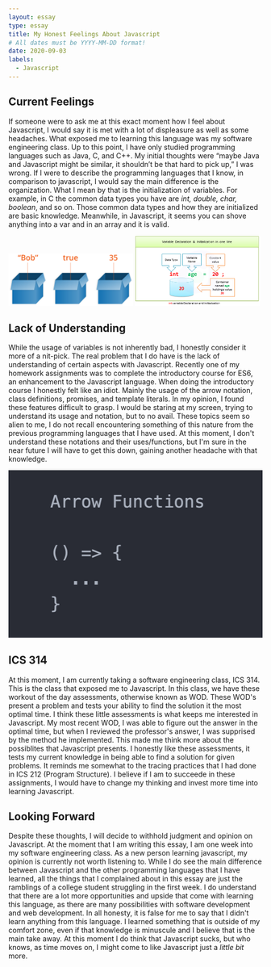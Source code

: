 ```yaml
---
layout: essay
type: essay
title: My Honest Feelings About Javascript
# All dates must be YYYY-MM-DD format!
date: 2020-09-03
labels:
  - Javascript
---
```


## Current Feelings

If someone were to ask me at this exact moment how I feel about Javascript, I would say it is met with a lot of displeasure as well as some headaches. What exposed me to learning this language was my software engineering class. Up to this point, I have only studied programming languages such as Java, C, and C++. My initial thoughts were “maybe Java and Javascript might be similar, it shouldn’t be that hard to pick up,” I was wrong. If I were to describe the programming languages that I know, in comparison to javascript, I would say the main difference is the organization. What I mean by that is the initialization of variables. For example, in C the common data types you have are *int, double, char, boolean*, and so on. Those common data types and how they are initialized are basic knowledge. Meanwhile, in Javascript, it seems you can shove anything into a var and in an array and it is valid.

<img src="../images/js.png" width="49%" style="display:inline;">
<div style="display:inline;width:5px;"></div>
<img src="../images/variableDec.png" width="49%" style="display:inline;">

## Lack of Understanding

While the usage of variables is not inherently bad, I honestly consider it more of a nit-pick. The real problem that I do have is the lack of understanding of certain aspects with Javascript. Recently one of my homework assignments was to complete the introductory course for ES6, an enhancement to the Javascript language. When doing the introductory course I honestly felt like an idiot. Mainly the usage of the arrow notation, class definitions, promises, and template literals. In my opinion, I found these features difficult to grasp. I would be staring at my screen, trying to understand its usage and notation, but to no avail. These topics seem so alien to me, I do not recall encountering something of this nature from the previous programming languages that I have used. At this moment, I don't understand these notations and their uses/functions, but I'm sure in the near future I will have to get this down, gaining another headache with that knowledge.

<img class="ui medium left floated image" src="../images/arrow.png">

## ICS 314

At this moment, I am currently taking a software engineering class, ICS 314. This is the class that exposed me to Javascript. In this class, we have these workout of the day assessments, otherwise known as WOD. These WOD's present a problem and tests your ability to find the solution it the most optimal time. I think these little assessments is what keeps me interested in Javascript. My most recent WOD, I was able to figure out the answer in the optimal time, but when I reviewed the professor's answer, I was supprised by the method he implemented. This made me think more about the possiblites that Javascript presents. I honestly like these assessments, it tests my current knowledge in being able to find a solution for given problems. It reminds me somewhat to the tracing practices that I had done in ICS 212 (Program Structure). I believe if I am to succeede in these assignments, I would have to change my thinking and invest more time into learning Javascript.

## Looking Forward

Despite these thoughts, I will decide to withhold judgment and opinion on Javascript. At the moment that I am writing this essay, I am one week into my software engineering class. As a new person learning javascript, my opinion is currently not worth listening to. While I do see the main difference between Javascript and the other programming languages that I have learned, all the things that I complained about in this essay are just the ramblings of a college student struggling in the first week. I do understand that there are a lot more opportunities and upside that come with learning this language, as there are many possibilities with software development and web development. In all honesty, it is false for me to say that I didn't learn anything from this language. I learned something that is outside of my comfort zone, even if that knowledge is minuscule and I believe that is the main take away. At this moment I do think that Javascript sucks, but who knows, as time moves on, I might come to like Javascript just a *little bit* more.

